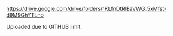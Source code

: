 https://drive.google.com/drive/folders/1KLfnDtRlBaVWG_5xMfst-d9M9GhYTLno

Uploaded due to GITHUB limit.
